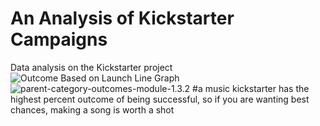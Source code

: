# An Analysis of Kickstarter Campaigns
Data analysis on the Kickstarter project
![Outcome Based on Launch Line Graph](https://1drv.ms/u/s!AjiIfP77B5ZQgUrQuTB_rViMY8Hd.png)
![parent-category-outcomes-module-1.3.2](path/to/parent-category-outcomes-module-1.3.2.png)
#a music kickstarter has the highest percent outcome of being successful, so if you are wanting best chances, making a song is worth a shot
